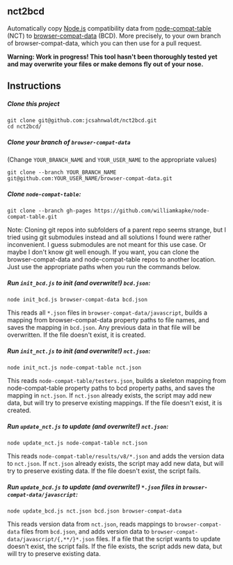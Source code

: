 ## nct2bcd

Automatically copy [Node.js](http://nodejs.org) compatibility data from [node-compat-table](https://github.com/williamkapke/node-compat-table) (NCT) to [browser-compat-data](https://github.com/mdn/browser-compat-data) (BCD). More precisely, to your own branch of browser-compat-data, which you can then use for a pull request.

**Warning: Work in progress! This tool hasn't been thoroughly tested yet and may overwrite your files or make demons fly out of your nose.**

## Instructions

##### Clone this project

```
git clone git@github.com:jcsahnwaldt/nct2bcd.git
cd nct2bcd/
```

##### Clone your branch of `browser-compat-data`

(Change `YOUR_BRANCH_NAME` and `YOUR_USER_NAME` to the appropriate values)

```
git clone --branch YOUR_BRANCH_NAME git@github.com:YOUR_USER_NAME/browser-compat-data.git
```

##### Clone `node-compat-table`:

```
git clone --branch gh-pages https://github.com/williamkapke/node-compat-table.git
```

Note: Cloning git repos into subfolders of a parent repo seems strange, but I tried using git submodules instead and all solutions I found were rather inconvenient. I guess submodules are not meant for this use case. Or maybe I don't know git well enough. If you want, you can clone the browser-compat-data and node-compat-table repos to another location. Just use the appropriate paths when you run the commands below.

##### Run `init_bcd.js` to init (**and overwrite!**) `bcd.json`:

```
node init_bcd.js browser-compat-data bcd.json
```

This reads all `*.json` files in `browser-compat-data/javascript`, builds a mapping from browser-compat-data property paths to file names, and saves the mapping in `bcd.json`. Any previous data in that file will be overwritten. If the file doesn't exist, it is created.

##### Run `init_nct.js` to init (**and overwrite!**) `nct.json`:

```
node init_nct.js node-compat-table nct.json
```

This reads `node-compat-table/testers.json`, builds a skeleton mapping from node-compat-table property paths to bcd property paths, and saves the mapping in `nct.json`. If `nct.json` already exists, the script may add new data, but will try to preserve existing mappings. If the file doesn't exist, it is created.

##### Run `update_nct.js` to update (**and overwrite!**) `nct.json`:

```
node update_nct.js node-compat-table nct.json
```

This reads `node-compat-table/results/v8/*.json` and adds the version data to `nct.json`. If `nct.json` already exists, the script may add new data, but will try to preserve existing data. If the file doesn't exist, the script fails.

##### Run `update_bcd.js` to update (**and overwrite!**) `*.json` files in `browser-compat-data/javascript`:

```
node update_bcd.js nct.json bcd.json browser-compat-data
```

This reads version data from `nct.json`, reads mappings to `browser-compat-data` files from `bcd.json`, and adds version data to `browser-compat-data/javascript/{,**/}*.json` files. If a file that the script wants to update doesn't exist, the script fails. If the file exists, the script adds new data, but will try to preserve existing data.
